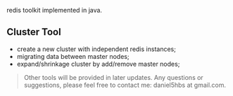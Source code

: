 redis toolkit implemented in java.

Cluster Tool
--------------------------------------------------

+ create a new cluster with independent redis instances;
+ migrating data between master nodes;
+ expand/shrinkage cluster by add/remove master nodes;

> Other tools will be provided in later updates. Any questions or suggestions, please feel free to contact me: daniel5hbs at gmail.com.
